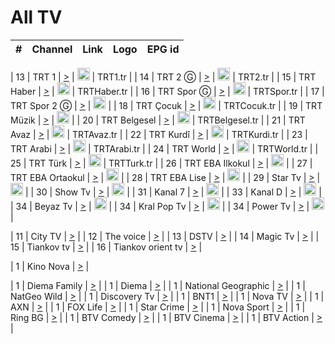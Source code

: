 <h1>All TV</h1>

| #   | Channel        | Link  | Logo | EPG id |
|:---:|:--------------:|:-----:|:----:|:------:|

| 13  | TRT 1            | [>](https://tv-trt1.medya.trt.com.tr/master.m3u8) | <img height="20" src="https://i.imgur.com/j786OLG.png"/> | TRT1.tr |
| 14  | TRT 2 Ⓖ         | [>](https://tv-trt2.medya.trt.com.tr/master.m3u8) | <img height="20" src="https://i.imgur.com/lNWrOE2.png"/> | TRT2.tr |
| 15  | TRT Haber        | [>](https://tv-trthaber.medya.trt.com.tr/master.m3u8) | <img height="20" src="https://i.imgur.com/OVfo8Ab.png"/> | TRTHaber.tr |
| 16  | TRT Spor Ⓖ      | [>](https://tv-trtspor1.medya.trt.com.tr/master.m3u8) | <img height="20" src="https://i.imgur.com/N2wGZyf.png"/> | TRTSpor.tr |
| 17  | TRT Spor 2 Ⓖ    | [>](https://tv-trtspor2.medya.trt.com.tr/master.m3u8) | <img height="20" src="https://i.imgur.com/ysKteM8.png"/> |
| 18  | TRT Çocuk        | [>](https://tv-trtcocuk.medya.trt.com.tr/master.m3u8) | <img height="20" src="https://i.imgur.com/QLFmD6d.png"/> | TRTCocuk.tr |
| 19  | TRT Müzik        | [>](https://tv-trtmuzik.medya.trt.com.tr/master.m3u8) | <img height="20" src="https://i.imgur.com/fIVFCEd.png"/> |
| 20  | TRT Belgesel     | [>](https://tv-trtbelgesel.medya.trt.com.tr/master.m3u8) | <img height="20" src="https://i.imgur.com/MGO87pe.png"/> | TRTBelgesel.tr |
| 21  | TRT Avaz         | [>](https://tv-trtavaz.medya.trt.com.tr/master.m3u8) | <img height="20" src="https://i.imgur.com/VhTwXu5.png"/> | TRTAvaz.tr |
| 22  | TRT Kurdî        | [>](https://tv-trtkurdi.medya.trt.com.tr/master.m3u8) | <img height="20" src="https://i.imgur.com/6BpymfB.png"/> | TRTKurdi.tr |
| 23  | TRT Arabi        | [>](https://tv-trtarabi.medya.trt.com.tr/master.m3u8) | <img height="20" src="https://i.imgur.com/yyhWOZs.png"/> | TRTArabi.tr |
| 24  | TRT World        | [>](https://tv-trtworld.medya.trt.com.tr/master.m3u8) | <img height="20" src="https://i.imgur.com/JEA2xpv.png"/> | TRTWorld.tr |
| 25  | TRT Türk         | [>](https://tv-trtturk.medya.trt.com.tr/master.m3u8) | <img height="20" src="https://i.imgur.com/OSTOQNw.png"/> | TRTTurk.tr |
| 26  | TRT EBA Ilkokul  | [>](https://tv-e-okul00.medya.trt.com.tr/master.m3u8) | <img height="20" src="https://i.imgur.com/wDvZfk8.png"/> |
| 27  | TRT EBA Ortaokul | [>](https://tv-e-okul01.medya.trt.com.tr/master.m3u8) | <img height="20" src="https://i.imgur.com/yfPTvRx.png"/> |
| 28  | TRT EBA Lise     | [>](https://tv-e-okul02.medya.trt.com.tr/master.m3u8) | <img height="20" src="https://i.imgur.com/IebUZx1.png"/> |
| 29  | Star Tv   | [>](https://dogus-live.daioncdn.net/startv/startv_360p.m3u8) | <img height="20" src="https://i.imgur.com/IebUZx1.png"/> |
| 30  | Show Tv     | [>](https://ciner-live.daioncdn.net/showtv/showtv.m3u8) | <img height="20" src="https://i.imgur.com/IebUZx1.png"/> |
| 31  | Kanal 7     | [>](https://kanal7-live.daioncdn.net/kanal7/kanal7.m3u8) | <img height="20" src="https://i.imgur.com/IebUZx1.png"/> |
| 33  | Kanal D    | [>](https://demiroren-live.daioncdn.net/kanald/kanald.m3u8) | <img height="20" src="https://i.imgur.com/IebUZx1.png"/> |
| 34  | Beyaz Tv     | [>](https://beyaztv-live.daioncdn.net/beyaztv/beyaztv.m3u8) | <img height="20" src="https://i.imgur.com/IebUZx1.png"/> |
| 34  | Kral Pop Tv     | [>](https://dogus-live.daioncdn.net/kralpoptv/playlist.m3u8) | <img height="20" src="https://i.imgur.com/IebUZx1.png"/> |
| 34  | Power Tv     | [>](https://livetv.powerapp.com.tr/powerTV/powerhd.smil/chunklist.m3u8) | <img height="20" src="https://i.imgur.com/IebUZx1.png"/> |


| 11  | City TV | [>](https://tv.city.bg/play/tshls/citytv/index.m3u8) |
| 12  | The voice | [>](https://bss1.neterra.tv/thevoice/thevoice.m3u8) |
| 13  | DSTV | [>](http://46.249.95.140:8081/hls/data.m3u8) |
| 14  | Magic Tv | [>](https://bss1.neterra.tv/magictv/magictv.m3u8) |
| 15  | Tiankov tv | [>](https://streamer103.neterra.tv/tiankov-folk/live.m3u8) |
| 16  | Tiankov orient tv | [>](https://streamer103.neterra.tv/tiankov-orient/live.m3u8) |


| 1 | Kino Nova | [>](https://ymkaya.xyz:11336/tv/kinonova/playlist.m3u8?wmsAuthSign=c2VydmVyX3RpbWU9MS8xLzIwMjUgMTA6MzQ6NDIgUE0maGFzaF92YWx1ZT1JZElqNEg2MldydmdWd0tXVHN4L01RPT0mdmFsaWRtaW51dGVzPTYw) |

| 1 | Diema Family | [>](https://ymkaya.xyz:11336/tv/diemafamily/playlist.m3u8?wmsAuthSign=c2VydmVyX3RpbWU9MS8xLzIwMjUgMTA6MzQ6NTIgUE0maGFzaF92YWx1ZT12MVF6bWlIdUpJVjkyZnEwRGtzUW93PT0mdmFsaWRtaW51dGVzPTYw) |
| 1 | Diema | [>](https://ymkaya.xyz:11336/tv/diema/playlist.m3u8?wmsAuthSign=c2VydmVyX3RpbWU9MS8xLzIwMjUgMTA6MzU6MDIgUE0maGFzaF92YWx1ZT10MnBIMno3cGd1QVJ0b3dxNVNwdDRRPT0mdmFsaWRtaW51dGVzPTYw) |
| 1 | National Geographic | [>](https://ymkaya.xyz:11336/tv/natgeo/playlist.m3u8?wmsAuthSign=c2VydmVyX3RpbWU9MS8xLzIwMjUgMTA6MzY6MDEgUE0maGFzaF92YWx1ZT1iNVowNFpkWkNpaVlmdkdjWXFKcmFnPT0mdmFsaWRtaW51dGVzPTYw) |
| 1 | NatGeo Wild | [>](https://ymkaya.xyz:11336/tv/natgeowild/playlist.m3u8?wmsAuthSign=c2VydmVyX3RpbWU9MS8xLzIwMjUgMTA6MzY6MTEgUE0maGFzaF92YWx1ZT1xTkYwUnVEYnc0SVlzRkZ6T09Xd2FBPT0mdmFsaWRtaW51dGVzPTYw) |
| 1 | Discovery Tv | [>](https://ymkaya.xyz:11336/tv/discovery/playlist.m3u8?wmsAuthSign=c2VydmVyX3RpbWU9MS8xLzIwMjUgMTA6MzY6MjIgUE0maGFzaF92YWx1ZT0yRGlnKzFES3h3akNTZSt2TE5TbUJnPT0mdmFsaWRtaW51dGVzPTYw) |
| 1 | BNT1 | [>](https://ymkaya.xyz:11336/tv/bnt1/playlist.m3u8?wmsAuthSign=c2VydmVyX3RpbWU9MS8xLzIwMjUgMTA6MzI6NTggUE0maGFzaF92YWx1ZT0vWnVCTG9zUWNOTUFtM2RsZnNaNEdBPT0mdmFsaWRtaW51dGVzPTYw) |
| 1 | Nova TV | [>](https://ymkaya.xyz:11336/tv/novatv/playlist.m3u8?wmsAuthSign=c2VydmVyX3RpbWU9MS8xLzIwMjUgMTA6MzM6MDkgUE0maGFzaF92YWx1ZT1GbUwvaDVDUGQ1NjFYWEw1aERkRi9RPT0mdmFsaWRtaW51dGVzPTYw) |
| 1 | AXN | [>](https://ymkaya.xyz:11336/tv/axn/playlist.m3u8?wmsAuthSign=c2VydmVyX3RpbWU9MS8xLzIwMjUgMTA6MzM6MTkgUE0maGFzaF92YWx1ZT1jRnBCbzFTMVJjYVh5WU5KS2prejRRPT0mdmFsaWRtaW51dGVzPTYw) |
| 1 | FOX Life | [>](https://ymkaya.xyz:11336/tv/foxlife/playlist.m3u8?wmsAuthSign=c2VydmVyX3RpbWU9MS8xLzIwMjUgMTA6MzM6MjkgUE0maGFzaF92YWx1ZT12c01aOXN1c2U1K2xySVBwMlgzdzhnPT0mdmFsaWRtaW51dGVzPTYw) |
| 1 | Star Crime | [>](https://ymkaya.xyz:11336/tv/foxcrime/playlist.m3u8?wmsAuthSign=c2VydmVyX3RpbWU9MS8xLzIwMjUgMTA6MzM6NDAgUE0maGFzaF92YWx1ZT1PM09oaFc4UEJMSUZZZGN3ZnduRG13PT0mdmFsaWRtaW51dGVzPTYw) |
| 1 | Nova Sport | [>](https://ymkaya.xyz:11336/tv/novasport/playlist.m3u8?wmsAuthSign=c2VydmVyX3RpbWU9MS8xLzIwMjUgMTA6MzM6NTAgUE0maGFzaF92YWx1ZT0rVXZySjJjMEV3SHFJVitCU09GbEZ3PT0mdmFsaWRtaW51dGVzPTYw) |
| 1 | Ring BG | [>](https://ymkaya.xyz:11336/tv/ringbg/playlist.m3u8?wmsAuthSign=c2VydmVyX3RpbWU9MS8xLzIwMjUgMTA6MzQ6MDEgUE0maGFzaF92YWx1ZT1ocmowUy83cEFta3hCTENWTFRGckNRPT0mdmFsaWRtaW51dGVzPTYw) |
| 1 | BTV Comedy | [>](https://ymkaya.xyz:11336/tv/btvcomedy/playlist.m3u8?wmsAuthSign=c2VydmVyX3RpbWU9MS8xLzIwMjUgMTA6MzQ6MTIgUE0maGFzaF92YWx1ZT1Ia0IxZ3ZtR3ZkdDRjeU5Sdll0SkV3PT0mdmFsaWRtaW51dGVzPTYw) |
| 1 | BTV Cinema | [>](https://ymkaya.xyz:11336/tv/btvcinema/playlist.m3u8?wmsAuthSign=c2VydmVyX3RpbWU9MS8xLzIwMjUgMTA6MzQ6MjIgUE0maGFzaF92YWx1ZT1leFVLZDBGVkVVYWltU2lqNnZ0NE13PT0mdmFsaWRtaW51dGVzPTYw) |
| 1 | BTV Action | [>](https://ymkaya.xyz:11336/tv/btvaction/playlist.m3u8?wmsAuthSign=c2VydmVyX3RpbWU9MS8xLzIwMjUgMTA6MzQ6MzIgUE0maGFzaF92YWx1ZT1TV0FnczlQYi8ya1RzL1JHQVpOenBRPT0mdmFsaWRtaW51dGVzPTYw) |
